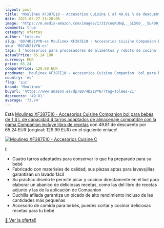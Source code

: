 ```yaml
---
layout: post
title: 'Moulinex XF387E10 - Accesorios Cuisine C al 49.81 % de descuento'
date: 2021-05-27 21:28:08
image: 'https://m.media-amazon.com/images/I/31VceqKU6qL._SL500_._SL400_.jpg'
comments: true
category: ofertas
author: 'tole.es'
slug: 'B074D21VYN-es Moulinex XF387E10 - Accesorios Cuisine Companion bol para...'
sku: 'B074D21VYN-es'
tags: [ 'Accesorios para procesadores de alimentos y robots de cocina','Accesorios y repuestos de pequeño electrodoméstico','Hogar y cocina','Pequeño electrodoméstico','bebés','moulinex', ]
actualPrice: 65.24 EUR
currency: EUR
price: 65.24
comparePrice: 129.99 EUR
prodname: 'Moulinex XF387E10 - Accesorios Cuisine Companion  bol para bebés de 1 4 L de capacidad  4 tarros adaptados de almacenaje  compatible con la gama Companion incluye libro de recetas'
country: 'es'
flag: '🇪🇸'
brand: 'Moulinex'
buyurl: 'https://www.amazon.es/dp/B074D21VYN/?tag=tolees-21'
descuento: '49.81'
average: '73.74'
---
```


Está [Moulinex XF387E10 - Accesorios Cuisine Companion  bol para bebés de 1 4 L de capacidad  4 tarros adaptados de almacenaje  compatible con la gama Companion incluye libro de recetas](https://www.amazon.es/dp/B074D21VYN/?tag=tolees-21) con 49.81 de descuento por 65.24 EUR (original: 129.99 EUR) en el siguiente enlace!

[![Moulinex XF387E10 - Accesorios Cuisine C](https://m.media-amazon.com/images/I/31VceqKU6qL._SL500_._SL400_.jpg)](https://www.amazon.es/dp/B074D21VYN/?tag=tolees-21)

ℹ️:

- Cuatro tarros adaptados para conservar lo que ha preparado para su bebé
- Fabricado con materiales de calidad, sus piezas aptas para lavavajillas garantizan un lavado fácil
- Su práctico diseño le permite picar y cocinar directamente en el bol para elaborar un abanico de deliciosas recetas, como las del libro de recetas adjunto y las de la aplicación de Companion
- Cuchilla afilada garantiza un picado de alto rendimiento incluso de las cantidades más pequeñas
- Accesorio de comida para bebés, puedes cortar y cocinar deliciosas recetas para tu bebé

[🛒 Ver la oferta!!](https://www.amazon.es/dp/B074D21VYN/?tag=tolees-21)
